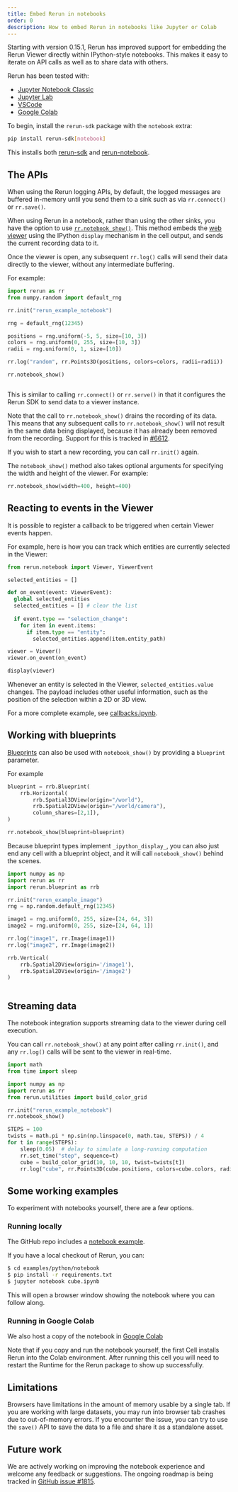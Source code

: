 ```yaml
---
title: Embed Rerun in notebooks
order: 0
description: How to embed Rerun in notebooks like Jupyter or Colab
---
```


Starting with version 0.15.1, Rerun has improved support for embedding the Rerun Viewer directly within IPython-style
notebooks. This makes it easy to iterate on API calls as well as to share data with others.

Rerun has been tested with:

-   [Jupyter Notebook Classic](https://jupyter.org/)
-   [Jupyter Lab](https://jupyter.org/)
-   [VSCode](https://code.visualstudio.com/blogs/2021/08/05/notebooks)
-   [Google Colab](https://colab.research.google.com/)

To begin, install the `rerun-sdk` package with the `notebook` extra:
```sh
pip install rerun-sdk[notebook]
```

This installs both [rerun-sdk](https://pypi.org/project/rerun-sdk/) and [rerun-notebook](https://pypi.org/project/rerun-notebook/).

## The APIs

When using the Rerun logging APIs, by default, the logged messages are buffered in-memory until
you send them to a sink such as via `rr.connect()` or `rr.save()`.

When using Rerun in a notebook, rather than using the other sinks, you have the option to use [`rr.notebook_show()`](https://ref.rerun.io/docs/python/stable/common/initialization_functions/#rerun.notebook_show). This method embeds the [web viewer](./embed-web.md) using the IPython `display` mechanism in the cell output, and sends the current recording data to it.

Once the viewer is open, any subsequent `rr.log()` calls will send their data directly to the viewer,
without any intermediate buffering.

For example:

```python
import rerun as rr
from numpy.random import default_rng

rr.init("rerun_example_notebook")

rng = default_rng(12345)

positions = rng.uniform(-5, 5, size=[10, 3])
colors = rng.uniform(0, 255, size=[10, 3])
radii = rng.uniform(0, 1, size=[10])

rr.log("random", rr.Points3D(positions, colors=colors, radii=radii))

rr.notebook_show()
```

<picture>
  <img src="https://static.rerun.io/notebook_example/e47920b7ca7988aba305d73b2aea2da7b81c93e3/full.png" alt="">
  <source media="(max-width: 480px)" srcset="https://static.rerun.io/notebook_example/e47920b7ca7988aba305d73b2aea2da7b81c93e3/480w.png">
  <source media="(max-width: 768px)" srcset="https://static.rerun.io/notebook_example/e47920b7ca7988aba305d73b2aea2da7b81c93e3/768w.png">
  <source media="(max-width: 1024px)" srcset="https://static.rerun.io/notebook_example/e47920b7ca7988aba305d73b2aea2da7b81c93e3/1024w.png">
  <source media="(max-width: 1200px)" srcset="https://static.rerun.io/notebook_example/e47920b7ca7988aba305d73b2aea2da7b81c93e3/1200w.png">
</picture>

This is similar to calling `rr.connect()` or `rr.serve()` in that it configures the Rerun SDK to send data to a viewer instance.

Note that the call to `rr.notebook_show()` drains the recording of its data. This means that any subsequent calls to `rr.notebook_show()`
will not result in the same data being displayed, because it has already been removed from the recording.
Support for this is tracked in [#6612](https://github.com/rerun-io/rerun/issues/6612).

If you wish to start a new recording, you can call `rr.init()` again.

The `notebook_show()` method also takes optional arguments for specifying the width and height of the viewer. For example:

```python
rr.notebook_show(width=400, height=400)
```

## Reacting to events in the Viewer

It is possible to register a callback to be triggered when certain Viewer events happen.

For example, here is how you can track which entities are currently selected in the Viewer:

```python
from rerun.notebook import Viewer, ViewerEvent

selected_entities = []

def on_event(event: ViewerEvent):
  global selected_entities
  selected_entities = [] # clear the list
  
  if event.type == "selection_change":
    for item in event.items:
      if item.type == "entity":
        selected_entities.append(item.entity_path)      

viewer = Viewer()
viewer.on_event(on_event)

display(viewer)
```

Whenever an entity is selected in the Viewer, `selected_entities.value` changes. The payload includes other useful information,
such as the position of the selection within a 2D or 3D view.

For a more complete example, see [callbacks.ipynb](https://github.com/rerun-io/rerun/blob/main/rerun_notebook/callbacks.ipynb).

## Working with blueprints

[Blueprints](../visualization/configure-viewer-through-code.md) can also be used with `notebook_show()` by providing a `blueprint`
parameter.

For example

```python
blueprint = rrb.Blueprint(
    rrb.Horizontal(
        rrb.Spatial3DView(origin="/world"),
        rrb.Spatial2DView(origin="/world/camera"),
        column_shares=[2,1]),
)

rr.notebook_show(blueprint=blueprint)
```

Because blueprint types implement `_ipython_display_`, you can also just end any cell with a blueprint
object, and it will call `notebook_show()` behind the scenes.

```python
import numpy as np
import rerun as rr
import rerun.blueprint as rrb

rr.init("rerun_example_image")
rng = np.random.default_rng(12345)

image1 = rng.uniform(0, 255, size=[24, 64, 3])
image2 = rng.uniform(0, 255, size=[24, 64, 1])

rr.log("image1", rr.Image(image1))
rr.log("image2", rr.Image(image2))

rrb.Vertical(
    rrb.Spatial2DView(origin='/image1'),
    rrb.Spatial2DView(origin='/image2')
)
```

<picture>
  <img src="https://static.rerun.io/notebook_blueprint_example/eb0663a9a8a0de8276390667a774acc1bc86148e/full.png" alt="">
  <source media="(max-width: 480px)" srcset="https://static.rerun.io/notebook_blueprint_example/eb0663a9a8a0de8276390667a774acc1bc86148e/480w.png">
  <source media="(max-width: 768px)" srcset="https://static.rerun.io/notebook_blueprint_example/eb0663a9a8a0de8276390667a774acc1bc86148e/768w.png">
  <source media="(max-width: 1024px)" srcset="https://static.rerun.io/notebook_blueprint_example/eb0663a9a8a0de8276390667a774acc1bc86148e/1024w.png">
  <source media="(max-width: 1200px)" srcset="https://static.rerun.io/notebook_blueprint_example/eb0663a9a8a0de8276390667a774acc1bc86148e/1200w.png">
</picture>

## Streaming data

The notebook integration supports streaming data to the viewer during cell execution.

You can call `rr.notebook_show()` at any point after calling `rr.init()`, and any
`rr.log()` calls will be sent to the viewer in real-time.

```python
import math
from time import sleep

import numpy as np
import rerun as rr
from rerun.utilities import build_color_grid

rr.init("rerun_example_notebook")
rr.notebook_show()

STEPS = 100
twists = math.pi * np.sin(np.linspace(0, math.tau, STEPS)) / 4
for t in range(STEPS):
    sleep(0.05)  # delay to simulate a long-running computation
    rr.set_time("step", sequence=t)
    cube = build_color_grid(10, 10, 10, twist=twists[t])
    rr.log("cube", rr.Points3D(cube.positions, colors=cube.colors, radii=0.5))
```

## Some working examples

To experiment with notebooks yourself, there are a few options.

### Running locally

The GitHub repo includes a [notebook example](https://github.com/rerun-io/rerun/blob/main/examples/python/notebook/cube.ipynb).

If you have a local checkout of Rerun, you can:

```bash
$ cd examples/python/notebook
$ pip install -r requirements.txt
$ jupyter notebook cube.ipynb
```

This will open a browser window showing the notebook where you can follow along.

### Running in Google Colab

We also host a copy of the notebook in [Google Colab](https://colab.research.google.com/drive/1R9I7s4o6wydQC_zkybqaSRFTtlEaked_)

Note that if you copy and run the notebook yourself, the first Cell installs Rerun into the Colab environment.
After running this cell you will need to restart the Runtime for the Rerun package to show up successfully.

## Limitations

Browsers have limitations in the amount of memory usable by a single tab. If you are working with large datasets,
you may run into browser tab crashes due to out-of-memory errors.
If you encounter the issue, you can try to use the `save()` API to save the data to a file and share it as a standalone asset.

## Future work

We are actively working on improving the notebook experience and welcome any feedback or suggestions.
The ongoing roadmap is being tracked in [GitHub issue #1815](https://github.com/rerun-io/rerun/issues/1815).
